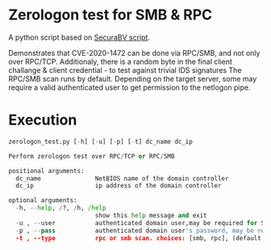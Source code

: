 # Zerologon test for SMB & RPC
A python script based on [SecuraBV script](https://github.com/SecuraBV/CVE-2020-1472). 

Demonstrates that CVE-2020-1472 can be done via RPC/SMB, and not only over RPC/TCP.
Additionaly, there is a random byte in the final client challange & client credential - to test against trivial IDS signatures
The RPC/SMB scan runs by default. Depending on the target server, some may require a valid authenticated user to get permission to the netlogon pipe.

# Execution
```python
zerologon_test.py [-h] [-u] [-p] [-t] dc_name dc_ip

Perform zerologon test over RPC/TCP or RPC/SMB

positional arguments:
  dc_name               NetBIOS name of the domain controller
  dc_ip                 ip address of the domain controller

optional arguments:
  -h, --help, /?, /h, /help
                        show this help message and exit
  -u , --user           authenticated domain user,may be required for SMB
  -p , --pass           authenticated domain user's password, may be required for SMB
  -t , --type           rpc or smb scan. choices: [smb, rpc], (default: 'smb').

```
